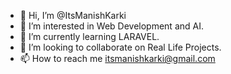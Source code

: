 - 👋 Hi, I’m @ItsManishKarki
- 👀 I’m interested in Web Development and AI.
- 🌱 I’m currently learning LARAVEL.
- 💞️ I’m looking to collaborate on Real Life Projects.
- 📫 How to reach me itsmanishkarki@gmail.com

<!---
ItsManishKarki/ItsManishKarki is a ✨ special ✨ repository because its `README.md` (this file) appears on your GitHub profile.
You can click the Preview link to take a look at your changes.
--->
